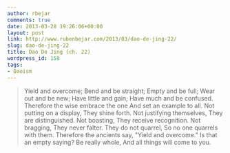 ```yaml
---
author: rbejar
comments: true
date: 2013-03-28 19:26:06+00:00
layout: post
link: http://www.rubenbejar.com/2013/03/dao-de-jing-22/
slug: dao-de-jing-22
title: Dao De Jing (ch. 22)
wordpress_id: 158
tags:
- Daoism
---
```


<blockquote>Yield and overcome;
Bend and be straight;
Empty and be full;
Wear out and be new;
Have little and gain;
Have much and be confused.
Therefore the wise embrace the one
And set an example to all.
Not putting on a display,
They shine forth.
Not justifying themselves,
They are distinguished.
Not boasting,
They receive recognition.
Not bragging,
They never falter.
They do not quarrel,
So no one quarrels with them.
Therefore the ancients say, "Yield and overcome."
Is that an empty saying?
Be really whole,
And all things will come to you.</blockquote>
